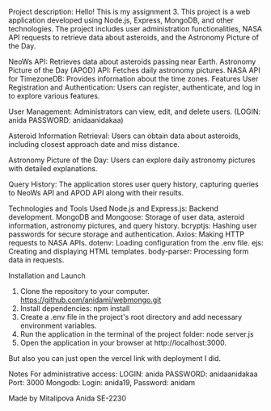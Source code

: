 Project description:
Hello! This is my assignment 3. This project is a web application developed using Node.js, Express, MongoDB, and 
other technologies. The project includes user administration functionalities, NASA API requests to retrieve data about asteroids, 
and the Astronomy Picture of the Day.

NeoWs API: Retrieves data about asteroids passing near Earth.
Astronomy Picture of the Day (APOD) API: Fetches daily astronomy pictures.
NASA API for TimezoneDB: Provides information about the time zones.
Features
User Registration and Authentication: Users can register, authenticate, and log in to explore various features.

User Management: Administrators can view, edit, and delete users. (LOGIN: anida PASSWORD: anidaanidakaa)

Asteroid Information Retrieval: Users can obtain data about asteroids, including closest approach date and miss distance.

Astronomy Picture of the Day: Users can explore daily astronomy pictures with detailed explanations.

Query History: The application stores user query history, capturing queries to NeoWs API and APOD API along with their results.

Technologies and Tools Used
Node.js and Express.js: Backend development.
MongoDB and Mongoose: Storage of user data, asteroid information, astronomy pictures, and query history.
bcryptjs: Hashing user passwords for secure storage and authentication.
Axios: Making HTTP requests to NASA APIs.
dotenv: Loading configuration from the .env file.
ejs: Creating and displaying HTML templates.
body-parser: Processing form data in requests.

Installation and Launch
1. Clone the repository to your computer.
https://github.com/anidami/webmongo.git
2. Install dependencies:
npm install
3. Create a .env file in the project's root directory and add necessary environment variables.
4. Run the application in the terminal of the project folder:
node server.js
5. Open the application in your browser at http://localhost:3000.

But also you can just open the vercel link with deployment I did.

Notes
For administrative access: LOGIN: anida PASSWORD: anidaanidakaa
Port: 3000
Mongodb: Login: anida19, Password: anidam

Made by Mitalipova Anida SE-2230
